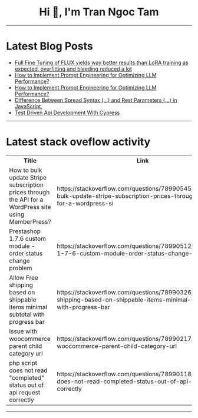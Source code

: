<h1 align="center">Hi 👋, I'm Tran Ngoc Tam</h1>

---

# Latest Blog Posts 
<!-- BLOG-POST-LIST:START -->
- [Full Fine Tuning of FLUX yields way better results than LoRA training as expected, overfitting and bleeding reduced a lot](https://dev.to/furkangozukara/full-fine-tuning-of-flux-yields-way-better-results-than-lora-training-as-expected-overfitting-and-bleeding-reduced-a-lot-3g6g)
- [How to Implement Prompt Engineering for Optimizing LLM Performance?](https://dev.to/hakeem/how-to-implement-prompt-engineering-for-optimizing-llm-performance-5hhi)
- [How to Implement Prompt Engineering for Optimizing LLM Performance?](https://dev.to/hakeem/how-to-implement-prompt-engineering-for-optimizing-llm-performance-2709)
- [Difference Between Spread Syntax &lpar;...&rpar; and Rest Parameters &lpar;...&rpar; in JavaScript.](https://dev.to/catwebdev/difference-between-spread-syntax-and-rest-parameters-in-javascript-cb3)
- [Test Driven Api Development With Cypress](https://dev.to/papasanto/test-driven-api-development-with-cypress-3l6d)
<!-- BLOG-POST-LIST:END -->

---

# Latest stack oveflow activity
<table>
  <tr><th>Title</th><th>Link</th></tr>
  <!-- STACKOVERFLOW:START --><tr><td>How to bulk update Stripe subscription prices through the API for a WordPress site using MemberPress?</td><td>https://stackoverflow.com/questions/78990545/how-to-bulk-update-stripe-subscription-prices-through-the-api-for-a-wordpress-si</td></tr><tr><td>Prestashop 1.7.6 custom module - order status change problem</td><td>https://stackoverflow.com/questions/78990512/prestashop-1-7-6-custom-module-order-status-change-problem</td></tr><tr><td>Allow Free shipping based on shippable items minimal subtotal with progress bar</td><td>https://stackoverflow.com/questions/78990326/allow-free-shipping-based-on-shippable-items-minimal-subtotal-with-progress-bar</td></tr><tr><td>Issue with woocommerce parent child category url</td><td>https://stackoverflow.com/questions/78990217/issue-with-woocommerce-parent-child-category-url</td></tr><tr><td>php script does not read &quot;completed&quot; status out of api request correctly</td><td>https://stackoverflow.com/questions/78990118/php-script-does-not-read-completed-status-out-of-api-request-correctly</td></tr><!-- STACKOVERFLOW:END -->
</table>

---


